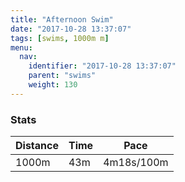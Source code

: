 ```yaml
---
title: "Afternoon Swim"
date: "2017-10-28 13:37:07"
tags: [swims, 1000m m]
menu:
  nav:
    identifier: "2017-10-28 13:37:07"
    parent: "swims"
    weight: 130
---
```


### Stats

| Distance | Time | Pace |
|----------|------|------|
|1000m|43m|4m18s/100m|

